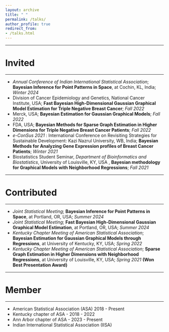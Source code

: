 ```yaml
---
layout: archive
title: " "
permalink: /talks/
author_profile: true
redirect_from: 
- /talks.html
---
```



---
# Invited
---

* _Annual Conference of Indian International Statistical Association_; **Bayesian Inference for Point Patterns in Space**, at Cochin, KL, India; *Winter 2024*
* Division of Cancer Epidemiology and Genetics, National Cancer Institute, USA; **Fast Bayesian High-Dimensional Gaussian Graphical Model Estimation for Triple Negative Breast Cancer**; *Fall 2022* 
* Merck, USA; **Bayesian Estimation for Gaussian Graphical Models**; *Fall 2022* 
* FDA, USA; **Bayesian Methods for Sparse Graph Estimation in Higher Dimensions for Triple Negative Breast Cancer Patients**; *Fall 2022* 
* _e-ConSus 2021_ : International Conference on Revisiting Strategies for Sustainable Development: Kazi Nazrul University, WB, India; **Bayesian Methods for Analyzing Gene Expression profiles of Breast Cancer Patients**; *Winter 2021*
* Biostatistics Student Seminar, _Department of Bioinformatics and Biostatistics_,  University of Louisville, KY, USA , **Bayesian methodology for Graphical Models with Neighborhood Regressions**; *Fall 2021*

---
# Contributed
---

* _Joint Statistical Meeting_; **Bayesian Inference for Point Patterns in Space**, at Portland, OR, USA; *Summer 2024*
* _Joint Statistical Meeting_; **Fast Bayesian High-Dimensional Gaussian Graphical Model Estimation**, at Portland, OR, USA; *Summer 2024*
* _Kentucky Chapter Meeting of American Statistical Association_; **Bayesian Estimation for Gaussian Graphical Models through Regressions**, at University of Kentucky, KY, USA; *Spring 2022*
* _Kentucky Chapter Meeting of American Statistical Association_; **Sparse Graph Estimation in Higher Dimensions with Neighborhood Regressions**, at University of Louisville, KY, USA; *Spring 2021* **(Won Best Presentation Award)**

---
# Member
---

* American Statistical Association (ASA) 2018 - Present
* Kentucky chapter of ASA - 2018 - 2022
* Ann Arbor chapter of ASA - 2023 - Present
* Indian International Statistical Association (IISA)
